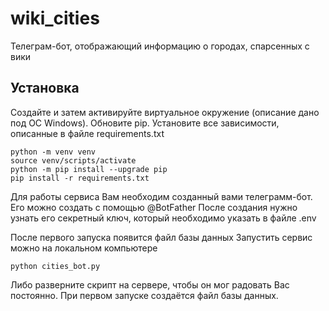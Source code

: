 # wiki_cities
Телеграм-бот, отображающий информацию о городах, спарсенных с вики
## Установка
Создайте и затем активируйте виртуальное окружение (описание дано под ОС Windows). 
Обновите pip. Установите все зависимости, описанные в файле requirements.txt
```
python -m venv venv
source venv/scripts/activate
python -m pip install --upgrade pip
pip install -r requirements.txt
```

Для работы сервиса Вам необходим созданный вами телеграмм-бот.
Его можно создать с помощью @BotFather
После создания нужно узнать его секретный ключ, который необходимо указать в 
файле .env

После первого запуска появится файл базы данных
Запустить сервис можно на локальном компьютере
```
python cities_bot.py
```
Либо разверните скрипт на сервере, чтобы он мог радовать Вас постоянно.
При первом запуске создаётся файл базы данных.